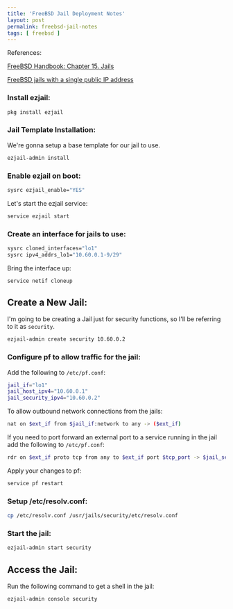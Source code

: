 ```yaml
---
title: 'FreeBSD Jail Deployment Notes'
layout: post
permalink: freebsd-jail-notes
tags: [ freebsd ]
---
```



References:

[FreeBSD Handbook: Chapter 15. Jails](https://docs.freebsd.org/en/books/handbook/jails/)

[FreeBSD jails with a single public IP address](https://www.davd.io/posts-freebsd-jails-with-a-single-public-ip-address/)


### Install ezjail:

```bash
pkg install ezjail
```

### Jail Template Installation:

We're gonna setup a base template for our jail to use.

```bash
ezjail-admin install
```

### Enable ezjail on boot:

```bash
sysrc ezjail_enable="YES"
```

Let's start the ezjail service:

```bash
service ezjail start
```

### Create an interface for jails to use:

```bash
sysrc cloned_interfaces="lo1"
sysrc ipv4_addrs_lo1="10.60.0.1-9/29"
```

Bring the interface up:

```bash
service netif cloneup
```

## Create a New Jail:

I'm going to be creating a Jail just for security functions, so I'll be referring to it as `security`.

```bash
ezjail-admin create security 10.60.0.2
```

### Configure pf to allow traffic for the jail:

Add the following to `/etc/pf.conf`:

```bash
jail_if="lo1"
jail_host_ipv4="10.60.0.1"
jail_security_ipv4="10.60.0.2"
```

To allow outbound network connections from the jails:

```bash
nat on $ext_if from $jail_if:network to any -> ($ext_if)
```

If you need to port forward an external port to a service running in the jail add the following to `/etc/pf.conf`:

```bash
rdr on $ext_if proto tcp from any to $ext_if port $tcp_port -> $jail_security_ipv4
```

Apply your changes to pf:

```bash
service pf restart
```

### Setup /etc/resolv.conf:

```bash
cp /etc/resolv.conf /usr/jails/security/etc/resolv.conf
```

### Start the jail:

```bash
ezjail-admin start security
```

## Access the Jail:

Run the following command to get a shell in the jail:

```
ezjail-admin console security
```
